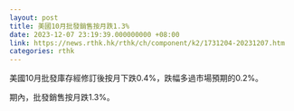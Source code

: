 ```yaml
---
layout: post
title: 美國10月批發銷售按月跌1.3%
date: 2023-12-07 23:19:39.000000000 +08:00
link: https://news.rthk.hk/rthk/ch/component/k2/1731204-20231207.htm
categories: rthk
---
```


美國10月批發庫存經修訂後按月下跌0.4%，跌幅多過市場預期的0.2%。

期內，批發銷售按月跌1.3%。
